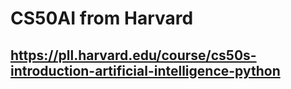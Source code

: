 # CS50AI from Harvard

## https://pll.harvard.edu/course/cs50s-introduction-artificial-intelligence-python